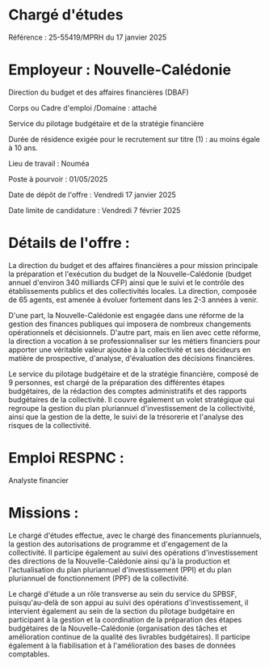 # Chargé d'études

Référence : 25-55419/MPRH du 17 janvier 2025

# Employeur : Nouvelle-Calédonie

Direction du budget et des affaires financières (DBAF)

Corps ou Cadre d'emploi /Domaine : attaché

Service du pilotage budgétaire et de la stratégie financière

Durée de résidence exigée pour le recrutement sur titre (1) : au moins égale à 10 ans.

Lieu de travail : Nouméa

Poste à pourvoir : 01/05/2025

Date de dépôt de l'offre : Vendredi 17 janvier 2025

Date limite de candidature : Vendredi 7 février 2025

# Détails de l'offre :

La direction du budget et des affaires financières a pour mission principale la préparation et l'exécution du budget de la Nouvelle-Calédonie (budget annuel d'environ 340 milliards CFP) ainsi que le suivi et le contrôle des établissements publics et des collectivités locales. La direction, composée de 65 agents, est amenée à évoluer fortement dans les 2-3 années à venir.

D'une part, la Nouvelle-Calédonie est engagée dans une réforme de la gestion des finances publiques qui imposera de nombreux changements opérationnels et décisionnels. D'autre part, mais en lien avec cette réforme, la direction a vocation à se professionnaliser sur les métiers financiers pour apporter une véritable valeur ajoutée à la collectivité et ses décideurs en matière de prospective, d'analyse, d'évaluation des décisions financières.

Le service du pilotage budgétaire et de la stratégie financière, composé de 9 personnes, est chargé de la préparation des différentes étapes budgétaires, de la rédaction des comptes administratifs et des rapports budgétaires de la collectivité. Il couvre également un volet stratégique qui regroupe la gestion du plan pluriannuel d'investissement de la collectivité, ainsi que la gestion de la dette, le suivi de la trésorerie et l'analyse des risques de la collectivité.

# Emploi RESPNC :

Analyste financier

# Missions :

Le chargé d'études effectue, avec le chargé des financements pluriannuels, la gestion des autorisations de programme et d'engagement de la collectivité. Il participe également au suivi des opérations d'investissement des directions de la Nouvelle-Calédonie ainsi qu'à la production et l'actualisation du plan pluriannuel d'investissement (PPI) et du plan pluriannuel de fonctionnement (PPF) de la collectivité.

Le chargé d'étude a un rôle transverse au sein du service du SPBSF, puisqu'au-delà de son appui au suivi des opérations d'investissement, il intervient également au sein de la section du pilotage budgétaire en participant à la gestion et la coordination de la préparation des étapes budgétaires de la Nouvelle-Calédonie (organisation des tâches et amélioration continue de la qualité des livrables budgétaires). Il participe également à la fiabilisation et à l'amélioration des bases de données comptables.